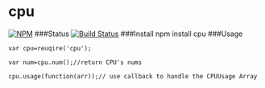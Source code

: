 cpu
===
[![NPM](https://nodei.co/npm/cpu.png)](https://nodei.co/npm/cpu/)
###Status
[![Build Status](https://travis-ci.org/dayuoba/cpu.png)](https://travis-ci.org/dayuoba/cpu)
###Install
npm install cpu
###Usage
```
var cpu=reuqire('cpu');

var num=cpu.num();//return CPU's nums

cpu.usage(function(arr));// use callback to handle the CPUUsage Array

``` 
